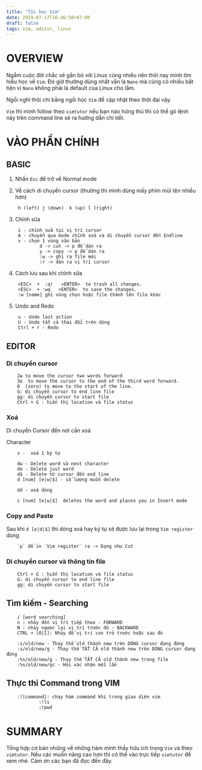 ```yaml
---
title: "Tôi học Vim"
date: 2019-07-17T16:46:58+07:00
draft: false
tags: vim, editor, linux
---
```

# OVERVIEW

Ngẫm cuộc đời chắc sẽ gắn bó với Linux cũng nhiều nên thôi nay mình tỉm hiểu học về `Vim`. Đó giờ thường dùng nhất vẫn là `Nano` mà cũng có nhiều bất tiện vì `Nano` không phải là default của Linux cho lắm.

Ngồi nghĩ thôi chi bằng ngồi học `Vim` để cập nhật theo thời đại vậy.

`Vim` thì mình follow theo `vimtutor` nếu bạn nào hứng thú thì có thể gõ lệnh này trên command line sẽ ra hướng dẫn chi tiết.

# VÀO PHẦN CHÍNH

## BASIC

1. Nhấn `Esc` để trở về Normal mode
2. Về cách di chuyển cursor (thường thì mình dùng mấy phím mũi tên nhiều hơn)

        h (left) j (down)  k (up) l (right)
3. Chỉnh sửa

        i - chỉnh sửa tại vị trí cursor
        A - chuyển qua mode chỉnh sửa và di chuyển cursor đến Endline
        v - chọn 1 vùng văn bản
                d -> cut -> p để dán ra
                y -> copy -> p để dán ra
                :w -> ghi ra file mới
                :r -> dán ra vị trí cursor
                
4. Cách lưu sau khi chỉnh sữa

        <ESC>  +  :q!   <ENTER>  to trash all changes.
        <ESC>  + :wq   <ENTER>  to save the changes.
        :w [name] ghi vùng chọn hoặc file thành tên file khác

5. Undo and Redo

        u - Undo last action
        U - Undo tất cả thai đổi trên dòng
        Ctrl + r - Redo

## EDITOR

### Di chuyển cursor 

        2w to move the cursor two words forward
        3e  to move the cursor to the end of the third word forward.
        0  (zero) to move to the start of the line.
        G: di chuyển cursor to end line file
        gg: di chuyển cursor to start file      
        Ctrl + G : hiển thị location và file status        

### Xoá

Di chuyển Cursor đến nơi cần xoá

Character

        x -  xoá 1 ký tự 

        dw - Delete word và next character
        de - Delete just word 
        d$ - Delete từ cursor đến end line
        d [num] [e|w|$] - số lượng muốn delete  
        
        dd - xoá dòng

        c [num] [e|w|$]  deletes the word and places you in Insert mode

### Copy and Paste 

Sau khi `d [e|d|$]` thì dòng xoá hay ký tự sẽ được lưu lại trong `Vim register` dùng

        `p` để in `Vim register` ra -> Dạng như Cut

### Di chuyển cursor và thông tin file

        Ctrl + G : hiển thị location và file status
        G: di chuyển cursor to end line file
        gg: di chuyển cursor to start file

## Tìm kiếm - Searching

        / [word searching]
        n : nhảy đến vị trí tiếp theo - FORWARD
        N : nhảy ngược lại vị trí trước đó - BACKWARD
        CTRL + [O|I]: Nhảy để vị trí con trỏ trước hoặc sau đó

        :s/old/new - Thay thế old thành new trên DÒNG cursor đang đứng
        :s/old/new/g - Thay thế TẤT CẢ old thành new trên DÒNG cursor đang đứng
        :%s/old/new/g - Thay thế TẤT CẢ old thành new trong file
        :%s/old/new/gc - Hỏi xác nhận mỗi lần          

## Thực thi Command trong VIM

        :![command]: chạy hàm command khi trong giao diện vim
                :!ls 
                :!pwd

# SUMMARY

Tổng hợp cơ bản những về những hàm mình thấy hữu ích trong `Vim` và theo `vimtutor`. Nếu các muốn nâng cao hơn thì có thể vào trực tiếp `vimtutor` để xem nhé. Cảm ơn các bạn đã đọc đến đây.